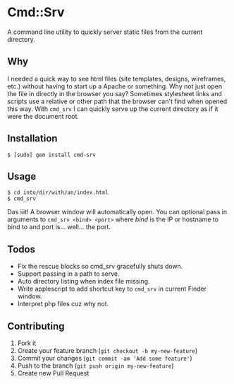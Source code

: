 # Cmd::Srv

A command line utility to quickly server static files from the current directory.

## Why

I needed a quick way to see html files (site templates, designs, wireframes, etc.) without having to start up a Apache or something. 
Why not just open the file in directly in the browser you say? Sometimes stylesheet links and scripts use a relative or other path 
that the browser can't find when opened this way. With ```cmd_srv``` I can quickly serve up the current directory as if it were the 
document root.

## Installation

    $ [sudo] gem install cmd-srv

## Usage

    $ cd into/dir/with/an/index.html
    $ cmd_srv

Das iiit! A browser window will automatically open. You can optional pass in arguments to ```cmd_srv <bind> <port>``` where _bind_ is the IP or hostname to bind to and port is... well... the port.

## Todos

* Fix the rescue blocks so cmd_srv gracefully shuts down.
* Support passing in a path to serve.
* Auto directory listing when index file missing.
* Write applescript to add shortcut key to ```cmd_srv``` in current Finder window.
* Interpret php files cuz why not.

## Contributing

1. Fork it
2. Create your feature branch (`git checkout -b my-new-feature`)
3. Commit your changes (`git commit -am 'Add some feature'`)
4. Push to the branch (`git push origin my-new-feature`)
5. Create new Pull Request
